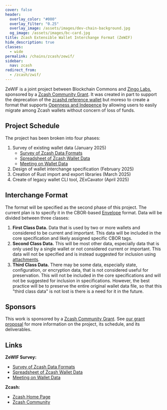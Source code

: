 ```yaml
---
cover: false
header:
  overlay_color: "#000"
  overlay_filter: "0.25"
  overlay_image: /assets/images/dev-chain-background.jpg
  og_image: /assets/images/bc-card.jpg
title: Zcash Extensible Wallet Interchange Format (ZeWIF)
hide_description: true
classes:
  - wide
permalink: /chains/zcash/zewif/
sidebar:
  nav: zcash
redirect_from:
  - /zcash/zwif/
---
```


ZeWIF is a joint project between Blockchain Commons and [Zingo Labs](https://zingolabs.org/), sponsored by a [Zcash Community Grant](https://zcashcommunitygrants.org/). It was created in part to support the deprecation of the [zcashd reference wallet](https://z.cash/ecosystem/zcashd/) but moreso to create a format that supports [Openness and Indepence](https://developer.blockchaincommons.com/principles/) by allowing users to easily migrate among Zcash wallets without concern of loss of funds.

## Project Schedule

The project has been broken into four phases:

1. Survey of existing wallet data (January 2025)
   * [Survey of Zcash Data Formats](https://github.com/dorianvp/zcash-wallet-formats/tree/master)
   * [Spreadsheet of Zcash Wallet Data](https://docs.google.com/spreadsheets/d/1MdahX4igppx7a4BdrcO5TGB2-mO1EtXrlKssypfEHUQ/)
   * [Meeting on Wallet Data](/chains/zcash/zewif/meeting1)
3. Design of wallet interchange specification (February 2025)
4. Creation of Rust import and export libraries (March 2025)
5. Create of legacy wallet CLI tool, ZExCavator (April 2025)

## Interchange Format

The format will be specified as the second phase of this project. The current plan is to specify it in the CBOR-based [Envelope](/envelope/) format. Data will be divided between three classes:

1. **First Class Data.** Data that is used by two or more wallets and considered to be current and important. This data will be included in the core specification and likely assigned specific CBOR tags.
2. **Second Class Data.** This will be most other data, especially data that is only used by a single wallet or not considered current or important. This data will not be specified and is instead suggested for inclusion using [attachments](https://github.com/BlockchainCommons/Research/blob/master/papers/bcr-2023-006-envelope-attachment.md).
3. **Third Class Data.** There may be some data, especially state, configuration, or encryption data, that is not considered useful for preservation. This will not be included in the core specifications and will not be suggested for inclusion in specifications. However, the best practice will be to preserve the entire original wallet data file, so that this "third class data" is not lost is there is a need for it in the future.

## Sponsors

This work is sponsored by a [Zcash Community Grant](https://zcashcommunitygrants.org/). See [our grant proposal](https://github.com/ZcashCommunityGrants/zcashcommunitygrants/issues/3) for more information on the project, its schedule, and its deliverables.

## Links

**ZeWIF Survey:**
   * [Survey of Zcash Data Formats](https://github.com/dorianvp/zcash-wallet-formats/tree/master)
   * [Spreadsheet of Zcash Wallet Data](https://docs.google.com/spreadsheets/d/1MdahX4igppx7a4BdrcO5TGB2-mO1EtXrlKssypfEHUQ/)
   * [Meeting on Wallet Data](/chains/zcash/zewif/meeting1)

**Zcash:**
* [Zcash Home Page](https://z.cash/)
* [Zcash Community](https://z.cash/community-hub/)
